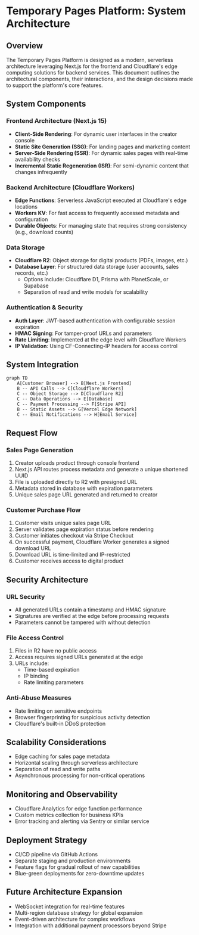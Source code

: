 # Temporary Pages Platform: System Architecture

## Overview

The Temporary Pages Platform is designed as a modern, serverless architecture leveraging Next.js for the frontend and Cloudflare's edge computing solutions for backend services. This document outlines the architectural components, their interactions, and the design decisions made to support the platform's core features.

## System Components

### Frontend Architecture (Next.js 15)

- **Client-Side Rendering**: For dynamic user interfaces in the creator console
- **Static Site Generation (SSG)**: For landing pages and marketing content
- **Server-Side Rendering (SSR)**: For dynamic sales pages with real-time availability checks
- **Incremental Static Regeneration (ISR)**: For semi-dynamic content that changes infrequently

### Backend Architecture (Cloudflare Workers)

- **Edge Functions**: Serverless JavaScript executed at Cloudflare's edge locations
- **Workers KV**: For fast access to frequently accessed metadata and configuration
- **Durable Objects**: For managing state that requires strong consistency (e.g., download counts)

### Data Storage

- **Cloudflare R2**: Object storage for digital products (PDFs, images, etc.)
- **Database Layer**: For structured data storage (user accounts, sales records, etc.)
  - Options include: Cloudflare D1, Prisma with PlanetScale, or Supabase
  - Separation of read and write models for scalability

### Authentication & Security

- **Auth Layer**: JWT-based authentication with configurable session expiration
- **HMAC Signing**: For tamper-proof URLs and parameters
- **Rate Limiting**: Implemented at the edge level with Cloudflare Workers
- **IP Validation**: Using CF-Connecting-IP headers for access control

## System Integration

```mermaid
graph TD
    A[Customer Browser] --> B[Next.js Frontend]
    B -- API Calls --> C[Cloudflare Workers]
    C -- Object Storage --> D[Cloudflare R2]
    C -- Data Operations --> E[Database]
    C -- Payment Processing --> F[Stripe API]
    B -- Static Assets --> G[Vercel Edge Network]
    C -- Email Notifications --> H[Email Service]
```

## Request Flow

### Sales Page Generation

1. Creator uploads product through console frontend
2. Next.js API routes process metadata and generate a unique shortened UUID
3. File is uploaded directly to R2 with presigned URL
4. Metadata stored in database with expiration parameters
5. Unique sales page URL generated and returned to creator

### Customer Purchase Flow

1. Customer visits unique sales page URL
2. Server validates page expiration status before rendering
3. Customer initiates checkout via Stripe Checkout
4. On successful payment, Cloudflare Worker generates a signed download URL
5. Download URL is time-limited and IP-restricted
6. Customer receives access to digital product

## Security Architecture

### URL Security

- All generated URLs contain a timestamp and HMAC signature
- Signatures are verified at the edge before processing requests
- Parameters cannot be tampered with without detection

### File Access Control

1. Files in R2 have no public access
2. Access requires signed URLs generated at the edge
3. URLs include:
   - Time-based expiration
   - IP binding
   - Rate limiting parameters

### Anti-Abuse Measures

- Rate limiting on sensitive endpoints
- Browser fingerprinting for suspicious activity detection
- Cloudflare's built-in DDoS protection

## Scalability Considerations

- Edge caching for sales page metadata
- Horizontal scaling through serverless architecture
- Separation of read and write paths
- Asynchronous processing for non-critical operations

## Monitoring and Observability

- Cloudflare Analytics for edge function performance
- Custom metrics collection for business KPIs
- Error tracking and alerting via Sentry or similar service

## Deployment Strategy

- CI/CD pipeline via GitHub Actions
- Separate staging and production environments
- Feature flags for gradual rollout of new capabilities
- Blue-green deployments for zero-downtime updates

## Future Architecture Expansion

- WebSocket integration for real-time features
- Multi-region database strategy for global expansion
- Event-driven architecture for complex workflows
- Integration with additional payment processors beyond Stripe